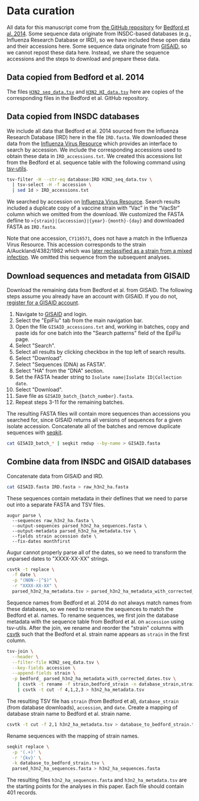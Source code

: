 # Data curation

All data for this manuscript come from [the GitHub repository](https://github.com/trvrb/flux/tree/master/data) for [Bedford et al. 2014](https://bedford.io/papers/bedford-flux/).
Some sequence data originate from INSDC-based databases (e.g., Influenza Research Database or IRD), so we have included these open data and their accessions here.
Some sequence data originate from [GISAID](https://gisaid.org), so we cannot repost these data here.
Instead, we share the sequence accessions and the steps to download and prepare these data.

## Data copied from Bedford et al. 2014

The files [`H3N2_seq_data.tsv`](https://github.com/trvrb/flux/blob/39e14083dd2ce119b81b0fd777551120ea6c8837/data/H3N2_seq_data.tsv) and [`H3N2_HI_data.tsv`](https://github.com/trvrb/flux/blob/39e14083dd2ce119b81b0fd777551120ea6c8837/data/H3N2_HI_data.tsv) here are copies of the corresponding files in the Bedford et al. GitHub repository.

## Data copied from INSDC databases

We include all data that Bedford et al. 2014 sourced from the Influenza Research Database (IRD) here in the file `IRD.fasta`.
We downloaded these data from the [Influenza Virus Resource](https://www.ncbi.nlm.nih.gov/genomes/FLU/Database/nph-select.cgi?go=database) which provides an interface to search by accession.
We include the corresponding accessions used to obtain these data in `IRD_accessions.txt`.
We created this accessions list from the Bedford et al. sequence table with the following command using [tsv-utils](https://opensource.ebay.com/tsv-utils/).

```bash
tsv-filter -H --str-eq database:IRD H3N2_seq_data.tsv \
  | tsv-select -H -f accession \
  | sed 1d > IRD_accessions.txt
```

We searched by accession on [Influenza Virus Resource](https://www.ncbi.nlm.nih.gov/genomes/FLU/Database/nph-select.cgi?go=database).
Search results included a duplicate copy of a vaccine strain with “Vac” in the “VacStr” column which we omitted from the download.
We customized the FASTA defline to `>{strain}|{accession}|{year}-{month}-{day}` and downloaded FASTA as `IRD.fasta`.

Note that one accession, `CY116571`, does not have a match in the Influenza Virus Resource.
This accession corresponds to the strain A/Auckland/4382/1982 which was [later reclassified as a strain from a mixed infection](https://www.ncbi.nlm.nih.gov/nuccore/CY112369.1).
We omitted this sequence from the subsequent analyses.

## Download sequences and metadata from GISAID

Download the remaining data from Bedford et al. from GISAID.
The following steps assume you already have an account with GISAID.
If you do not, [register for a GISAID account](https://gisaid.org/register/).

  1. Navigate to [GISAID](https://gisaid.org) and login.
  2. Select the "EpiFlu" tab from the main navigation bar.
  3. Open the file `GISAID_accessions.txt` and, working in batches, copy and paste ids for one batch into the "Search patterns" field of the EpiFlu page.
  4. Select "Search".
  5. Select all results by clicking checkbox in the top left of search results.
  6. Select "Download".
  7. Select "Sequences (DNA) as FASTA".
  8. Select "HA" from the "DNA" section.
  9. Set the FASTA header string to `Isolate name|Isolate ID|Collection date`.
  10. Select "Download".
  11. Save file as `GISAID_batch_{batch_number}.fasta`.
  12. Repeat steps 3-11 for the remaining batches.

The resulting FASTA files will contain more sequences than accessions you searched for, since GISAID returns all versions of sequences for a given isolate accession.
Concatenate all of the batches and remove duplicate sequences with [seqkit](https://bioinf.shenwei.me/seqkit/).

``` bash
cat GISAID_batch_* | seqkit rmdup --by-name > GISAID.fasta
```

## Combine data from INSDC and GISAID databases

Concatenate data from GISAID and IRD.

```bash
cat GISAID.fasta IRD.fasta > raw_h3n2_ha.fasta
```

These sequences contain metadata in their deflines that we need to parse out into a separate FASTA and TSV files.

```
augur parse \
  --sequences raw_h3n2_ha.fasta \
  --output-sequences parsed_h3n2_ha_sequences.fasta \
  --output-metadata parsed_h3n2_ha_metadata.tsv \
  --fields strain accession date \
  --fix-dates monthfirst
```

Augur cannot properly parse all of the dates, so we need to transform the unparsed dates to "XXXX-XX-XX" strings.

``` bash
csvtk -t replace \
  -f date \
  -p "(NON--|^$)" \
  -r "XXXX-XX-XX" \
  parsed_h3n2_ha_metadata.tsv > parsed_h3n2_ha_metadata_with_corrected_dates.tsv
```

Sequence names from Bedford et al. 2014 do not always match names from these databases, so we need to rename the sequences to match the Bedford et al. names.
To rename sequences, we first join the database metadata with the sequence table from Bedford et al. on `accession` using tsv-utils.
After the join, we rename and reorder the "strain" columns with [csvtk](https://bioinf.shenwei.me/csvtk/) such that the Bedford et al. strain name appears as `strain` in the first column.

``` bash
tsv-join \
  --header \
  --filter-file H3N2_seq_data.tsv \
  --key-fields accession \
  --append-fields strain \
  -p bedford_ parsed_h3n2_ha_metadata_with_corrected_dates.tsv \
    | csvtk -t rename -f strain,bedford_strain -n database_strain,strain \
    | csvtk -t cut -f 4,1,2,3 > h3n2_ha_metadata.tsv
```

The resulting TSV file has `strain` (from Bedford et al), `database_strain` (from database downloads), `accession`, and `date`.
Create a mapping of database strain name to Bedford et al. strain name.

``` bash
csvtk -t cut -f 2,1 h3n2_ha_metadata.tsv > database_to_bedford_strain.tsv
```

Rename sequences with the mapping of strain names.

``` bash
seqkit replace \
  -p '(.+)' \
  -r '{kv}' \
  -k database_to_bedford_strain.tsv \
  parsed_h3n2_ha_sequences.fasta > h3n2_ha_sequences.fasta
```

The resulting files `h3n2_ha_sequences.fasta` and `h3n2_ha_metadata.tsv` are the starting points for the analyses in this paper.
Each file should contain 401 records.
